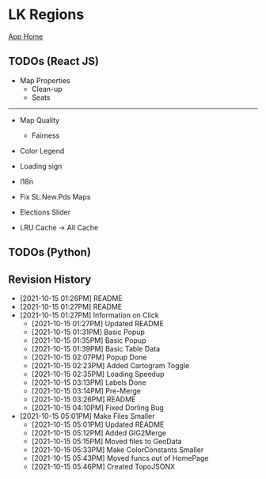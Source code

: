 # LK Regions

[App Home](https://nuuuwan.github.io/lk_regions)

## TODOs (React JS)
* Map Properties
  * Clean-up
  * Seats

---  

* Map Quality
  * Fairness

* Color Legend

* Loading sign

* I18n

* Fix SL.New.Pds Maps

* Elections Slider

* LRU Cache -> All Cache

## TODOs (Python)

## Revision History
  *  [2021-10-15 01:26PM] README
  *  [2021-10-15 01:27PM] README
* [2021-10-15 01:27PM] Information on Click
  *  [2021-10-15 01:27PM] Updated README
  *  [2021-10-15 01:31PM] Basic Popup
  *  [2021-10-15 01:35PM] Basic Popup
  *  [2021-10-15 01:39PM] Basic Table Data
  *  [2021-10-15 02:07PM] Popup Done
  *  [2021-10-15 02:23PM] Added Cartogram Toggle
  *  [2021-10-15 02:35PM] Loading Speedup
  *  [2021-10-15 03:13PM] Labels Done
  *  [2021-10-15 03:14PM] Pre-Merge
  *  [2021-10-15 03:26PM] README
  *  [2021-10-15 04:10PM] Fixed Dorling Bug
* [2021-10-15 05:01PM] Make Files Smaller
  *  [2021-10-15 05:01PM] Updated README
  *  [2021-10-15 05:12PM] Added GIG2Merge
  *  [2021-10-15 05:15PM] Moved files to GeoData
  *  [2021-10-15 05:33PM] Make ColorConstants Smaller
  *  [2021-10-15 05:43PM] Moved funcs out of HomePage
  *  [2021-10-15 05:46PM] Created TopoJSONX
